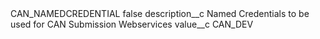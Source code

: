 <?xml version="1.0" encoding="UTF-8"?>
<CustomMetadata xmlns="http://soap.sforce.com/2006/04/metadata" xmlns:xsi="http://www.w3.org/2001/XMLSchema-instance" xmlns:xsd="http://www.w3.org/2001/XMLSchema">
    <label>CAN_NAMEDCREDENTIAL</label>
    <protected>false</protected>
    <values>
        <field>description__c</field>
        <value xsi:type="xsd:string">Named Credentials to be used for CAN Submission Webservices</value>
    </values>
    <values>
        <field>value__c</field>
        <value xsi:type="xsd:string">CAN_DEV</value>
    </values>
</CustomMetadata>
